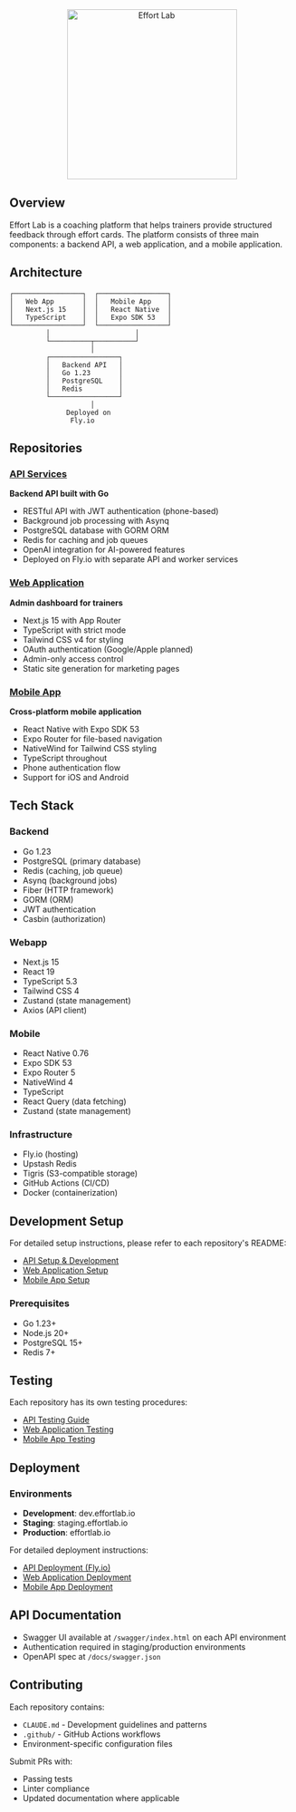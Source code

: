 <div align="center">
  <picture>
    <source media="(prefers-color-scheme: dark)" srcset="https://effortlab.io/images/logo-white.png">
    <source media="(prefers-color-scheme: light)" srcset="https://effortlab.io/images/logo-dark.png">
    <img src="https://effortlab.io/images/logo-dark.png" alt="Effort Lab" width="300">
  </picture>
</div>

## Overview

Effort Lab is a coaching platform that helps trainers provide structured feedback through effort cards. The platform consists of three main components: a backend API, a web application, and a mobile application.

## Architecture

```
┌─────────────────┐  ┌─────────────────┐
│   Web App       │  │   Mobile App    │
│   Next.js 15    │  │   React Native  │
│   TypeScript    │  │   Expo SDK 53   │
└─────────────────┘  └─────────────────┘
         │                     │
         └──────────┬──────────┘
                    │
         ┌─────────────────┐
         │   Backend API   │
         │   Go 1.23       │
         │   PostgreSQL    │
         │   Redis         │
         └─────────────────┘
                    │
              Deployed on
               Fly.io
```

## Repositories

### [API Services](https://github.com/effortlab-io/api)
**Backend API built with Go**
- RESTful API with JWT authentication (phone-based)
- Background job processing with Asynq
- PostgreSQL database with GORM ORM
- Redis for caching and job queues
- OpenAI integration for AI-powered features
- Deployed on Fly.io with separate API and worker services

### [Web Application](https://github.com/effortlab-io/webapp)
**Admin dashboard for trainers**
- Next.js 15 with App Router
- TypeScript with strict mode
- Tailwind CSS v4 for styling
- OAuth authentication (Google/Apple planned)
- Admin-only access control
- Static site generation for marketing pages

### [Mobile App](https://github.com/effortlab-io/native)
**Cross-platform mobile application**
- React Native with Expo SDK 53
- Expo Router for file-based navigation
- NativeWind for Tailwind CSS styling
- TypeScript throughout
- Phone authentication flow
- Support for iOS and Android

## Tech Stack

### Backend
- Go 1.23
- PostgreSQL (primary database)
- Redis (caching, job queue)
- Asynq (background jobs)
- Fiber (HTTP framework)
- GORM (ORM)
- JWT authentication
- Casbin (authorization)

### Webapp
- Next.js 15
- React 19
- TypeScript 5.3
- Tailwind CSS 4
- Zustand (state management)
- Axios (API client)

### Mobile
- React Native 0.76
- Expo SDK 53
- Expo Router 5
- NativeWind 4
- TypeScript
- React Query (data fetching)
- Zustand (state management)

### Infrastructure
- Fly.io (hosting)
- Upstash Redis
- Tigris (S3-compatible storage)
- GitHub Actions (CI/CD)
- Docker (containerization)

## Development Setup

For detailed setup instructions, please refer to each repository's README:
- [API Setup & Development](https://github.com/effortlab-io/api?tab=readme-ov-file#-quick-start)
- [Web Application Setup](https://github.com/effortlab-io/webapp?tab=readme-ov-file#quick-start)
- [Mobile App Setup](https://github.com/effortlab-io/native?tab=readme-ov-file#-quick-start)

### Prerequisites
- Go 1.23+
- Node.js 20+
- PostgreSQL 15+
- Redis 7+

## Testing

Each repository has its own testing procedures:
- [API Testing Guide](https://github.com/effortlab-io/api?tab=readme-ov-file#-testing)
- [Web Application Testing](https://github.com/effortlab-io/webapp?tab=readme-ov-file#available-scripts)
- [Mobile App Testing](https://github.com/effortlab-io/native?tab=readme-ov-file#-testing)

## Deployment

### Environments
- **Development**: dev.effortlab.io
- **Staging**: staging.effortlab.io  
- **Production**: effortlab.io

For detailed deployment instructions:
- [API Deployment (Fly.io)](https://github.com/effortlab-io/api?tab=readme-ov-file#-deployment)
- [Web Application Deployment](https://github.com/effortlab-io/webapp?tab=readme-ov-file#production-deployment)
- [Mobile App Deployment](https://github.com/effortlab-io/native?tab=readme-ov-file#-deployment)

## API Documentation

- Swagger UI available at `/swagger/index.html` on each API environment
- Authentication required in staging/production environments
- OpenAPI spec at `/docs/swagger.json`

## Contributing

Each repository contains:
- `CLAUDE.md` - Development guidelines and patterns
- `.github/` - GitHub Actions workflows
- Environment-specific configuration files

Submit PRs with:
- Passing tests
- Linter compliance
- Updated documentation where applicable
